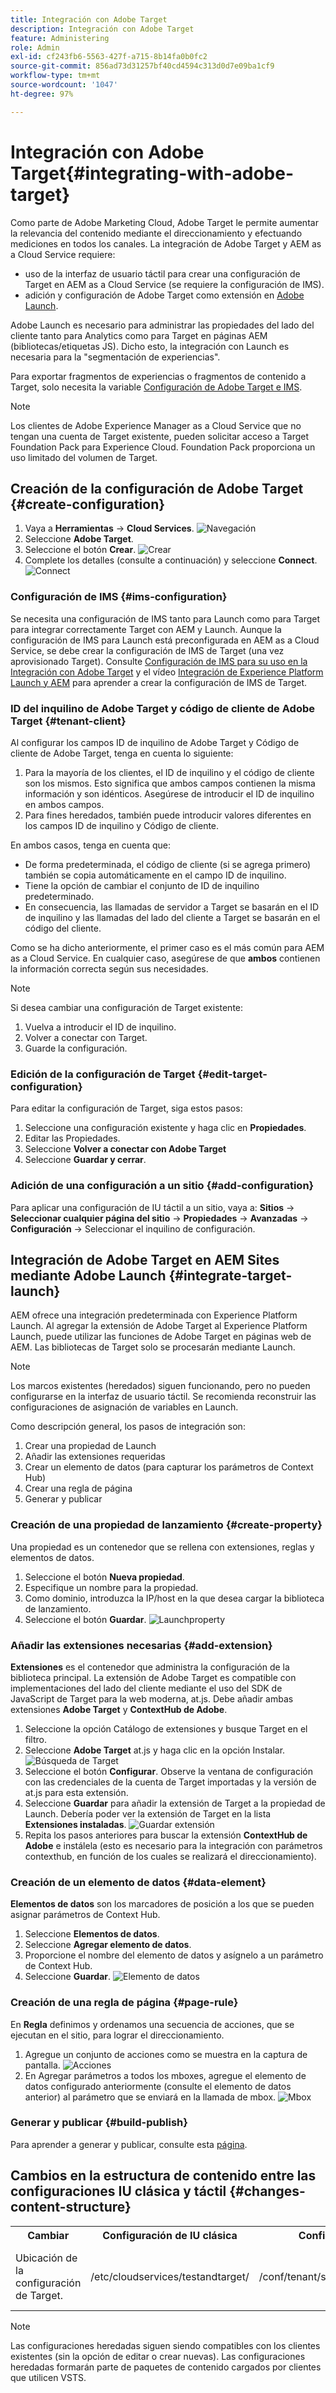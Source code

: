 ```yaml
---
title: Integración con Adobe Target
description: Integración con Adobe Target
feature: Administering
role: Admin
exl-id: cf243fb6-5563-427f-a715-8b14fa0b0fc2
source-git-commit: 856ad73d31257bf40cd4594c313d0d7e09ba1cf9
workflow-type: tm+mt
source-wordcount: '1047'
ht-degree: 97%

---
```


# Integración con Adobe Target{#integrating-with-adobe-target}

Como parte de Adobe Marketing Cloud, Adobe Target le permite aumentar la relevancia del contenido mediante el direccionamiento y efectuando mediciones en todos los canales. La integración de Adobe Target y AEM as a Cloud Service requiere:

* uso de la interfaz de usuario táctil para crear una configuración de Target en AEM as a Cloud Service (se requiere la configuración de IMS).
* adición y configuración de Adobe Target como extensión en [Adobe Launch](https://experienceleague.adobe.com/docs/experience-platform/tags/get-started/quick-start.html?lang=es).

Adobe Launch es necesario para administrar las propiedades del lado del cliente tanto para Analytics como para Target en páginas AEM (bibliotecas/etiquetas JS). Dicho esto, la integración con Launch es necesaria para la &quot;segmentación de experiencias&quot;.

Para exportar fragmentos de experiencias o fragmentos de contenido a Target, solo necesita la variable [Configuración de Adobe Target e IMS](/help/sites-cloud/integrating/integration-adobe-target-ims.md).

>[!NOTE]
>
>Los clientes de Adobe Experience Manager as a Cloud Service que no tengan una cuenta de Target existente, pueden solicitar acceso a Target Foundation Pack para Experience Cloud. Foundation Pack proporciona un uso limitado del volumen de Target.

## Creación de la configuración de Adobe Target {#create-configuration}

1. Vaya a **Herramientas** → **Cloud Services**.
   ![Navegación](assets/cloudservice1.png "Navegación")
2. Seleccione **Adobe Target**.
3. Seleccione el botón **Crear**.
   ![Crear](assets/tenant1.png "Crear")
4. Complete los detalles (consulte a continuación) y seleccione **Connect**.
   ![Connect](assets/open_screen1.png "Connect")

### Configuración de IMS {#ims-configuration}

Se necesita una configuración de IMS tanto para Launch como para Target para integrar correctamente Target con AEM y Launch. Aunque la configuración de IMS para Launch está preconfigurada en AEM as a Cloud Service, se debe crear la configuración de IMS de Target (una vez aprovisionado Target). Consulte [Configuración de IMS para su uso en la Integración con Adobe Target](/help/sites-cloud/integrating/integration-adobe-target-ims.md) y el vídeo [Integración de Experience Platform Launch y AEM](https://experienceleague.adobe.com/docs/experience-manager-learn/sites/integrations/experience-platform-launch/overview.html?lang=es) para aprender a crear la configuración de IMS de Target.

### ID del inquilino de Adobe Target y código de cliente de Adobe Target {#tenant-client}

Al configurar los campos ID de inquilino de Adobe Target y Código de cliente de Adobe Target, tenga en cuenta lo siguiente:

1. Para la mayoría de los clientes, el ID de inquilino y el código de cliente son los mismos. Esto significa que ambos campos contienen la misma información y son idénticos. Asegúrese de introducir el ID de inquilino en ambos campos.
2. Para fines heredados, también puede introducir valores diferentes en los campos ID de inquilino y Código de cliente.

En ambos casos, tenga en cuenta que:

* De forma predeterminada, el código de cliente (si se agrega primero) también se copia automáticamente en el campo ID de inquilino.
* Tiene la opción de cambiar el conjunto de ID de inquilino predeterminado.
* En consecuencia, las llamadas de servidor a Target se basarán en el ID de inquilino y las llamadas del lado del cliente a Target se basarán en el código del cliente.

Como se ha dicho anteriormente, el primer caso es el más común para AEM as a Cloud Service. En cualquier caso, asegúrese de que **ambos** contienen la información correcta según sus necesidades.

>[!NOTE]
>
> Si desea cambiar una configuración de Target existente:
>
> 1. Vuelva a introducir el ID de inquilino.
> 2. Volver a conectar con Target.
> 3. Guarde la configuración.


### Edición de la configuración de Target {#edit-target-configuration}

Para editar la configuración de Target, siga estos pasos:

1. Seleccione una configuración existente y haga clic en **Propiedades**.
2. Editar las Propiedades.
3. Seleccione **Volver a conectar con Adobe Target**
4. Seleccione **Guardar y cerrar**.

### Adición de una configuración a un sitio {#add-configuration}

Para aplicar una configuración de IU táctil a un sitio, vaya a: **Sitios** → **Seleccionar cualquier página del sitio** → **Propiedades** → **Avanzadas** → **Configuración** → Seleccionar el inquilino de configuración.

## Integración de Adobe Target en AEM Sites mediante Adobe Launch {#integrate-target-launch}

AEM ofrece una integración predeterminada con Experience Platform Launch. Al agregar la extensión de Adobe Target al Experience Platform Launch, puede utilizar las funciones de Adobe Target en páginas web de AEM. Las bibliotecas de Target solo se procesarán mediante Launch.

>[!NOTE]
>
>Los marcos existentes (heredados) siguen funcionando, pero no pueden configurarse en la interfaz de usuario táctil. Se recomienda reconstruir las configuraciones de asignación de variables en Launch.

Como descripción general, los pasos de integración son:

1. Crear una propiedad de Launch
2. Añadir las extensiones requeridas
3. Crear un elemento de datos (para capturar los parámetros de Context Hub)
4. Crear una regla de página
5. Generar y publicar

### Creación de una propiedad de lanzamiento {#create-property}

Una propiedad es un contenedor que se rellena con extensiones, reglas y elementos de datos.

1. Seleccione el botón **Nueva propiedad**.
2. Especifique un nombre para la propiedad.
3. Como dominio, introduzca la IP/host en la que desea cargar la biblioteca de lanzamiento.
4. Seleccione el botón **Guardar**.
   ![Launchproperty](assets/properties_newproperty1.png "Launchproperty")

### Añadir las extensiones necesarias {#add-extension}

**Extensiones** es el contenedor que administra la configuración de la biblioteca principal. La extensión de Adobe Target es compatible con implementaciones del lado del cliente mediante el uso del SDK de JavaScript de Target para la web moderna, at.js. Debe añadir ambas extensiones **Adobe Target** y **ContextHub de Adobe**.

1. Seleccione la opción Catálogo de extensiones y busque Target en el filtro.
2. Seleccione **Adobe Target** at.js y haga clic en la opción Instalar.
   ![Búsqueda de Target](assets/search_ext1.png "Búsqueda de Target")
3. Seleccione el botón **Configurar**. Observe la ventana de configuración con las credenciales de la cuenta de Target importadas y la versión de at.js para esta extensión.
4. Seleccione **Guardar** para añadir la extensión de Target a la propiedad de Launch. Debería poder ver la extensión de Target en la lista **Extensiones instaladas**.
   ![Guardar extensión](assets/configure_extension1.png "Guardar extensión")
5. Repita los pasos anteriores para buscar la extensión **ContextHub de Adobe** e instálela (esto es necesario para la integración con parámetros contexthub, en función de los cuales se realizará el direccionamiento).

### Creación de un elemento de datos {#data-element}

**Elementos de datos** son los marcadores de posición a los que se pueden asignar parámetros de Context Hub.

1. Seleccione **Elementos de datos**.
2. Seleccione **Agregar elemento de datos**.
3. Proporcione el nombre del elemento de datos y asígnelo a un parámetro de Context Hub.
4. Seleccione **Guardar**.
   ![Elemento de datos](assets/data_elem1.png "Elemento de datos")

### Creación de una regla de página {#page-rule}

En **Regla** definimos y ordenamos una secuencia de acciones, que se ejecutan en el sitio, para lograr el direccionamiento.

1. Agregue un conjunto de acciones como se muestra en la captura de pantalla.
   ![Acciones](assets/rules1.png "Acciones")
2. En Agregar parámetros a todos los mboxes, agregue el elemento de datos configurado anteriormente (consulte el elemento de datos anterior) al parámetro que se enviará en la llamada de mbox.
   ![Mbox](assets/map_data1.png "Acciones")

### Generar y publicar {#build-publish}

Para aprender a generar y publicar, consulte esta [página](https://experienceleague.adobe.com/docs/experience-manager-learn/aem-target-tutorial/aem-target-implementation/using-launch-adobe-io.html?lang=es).

## Cambios en la estructura de contenido entre las configuraciones IU clásica y táctil {#changes-content-structure}

<table style="table-layout:auto">
  <tr>
    <th>Cambiar</th>
    <th>Configuración de IU clásica</th>
    <th>Configuración de IU táctil</th>
    <th>Consecuencias</th>
  </tr>
  <tr>
    <td>Ubicación de la configuración de Target.</td>
    <td>/etc/cloudservices/testandtarget/</td>
    <td>/conf/tenant/settings/cloudservices/target/</td>
    <td> Anteriormente, había varias configuraciones presentes en /etc/cloudservices/testandtarget, pero ahora hay una sola configuración en un inquilino.</td>
  </tr>
</table>

>[!NOTE]
>
>Las configuraciones heredadas siguen siendo compatibles con los clientes existentes (sin la opción de editar o crear nuevas). Las configuraciones heredadas formarán parte de paquetes de contenido cargados por clientes que utilicen VSTS.
